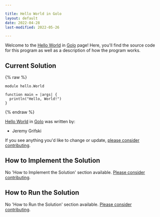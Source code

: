 ```yaml
---

title: Hello World in Golo
layout: default
date: 2022-04-28
last-modified: 2022-05-26

---
```


Welcome to the [Hello World](https://sampleprograms.io/projects/hello-world) in [Golo](https://sampleprograms.io/languages/golo) page! Here, you'll find the source code for this program as well as a description of how the program works.

## Current Solution

{% raw %}

```golo
module hello.World

function main = |args| {
  println("Hello, World!")
}
```

{% endraw %}

[Hello World](https://sampleprograms.io/projects/hello-world) in [Golo](https://sampleprograms.io/languages/golo) was written by:

- Jeremy Grifski

If you see anything you'd like to change or update, [please consider contributing](https://github.com/TheRenegadeCoder/sample-programs).

## How to Implement the Solution

No 'How to Implement the Solution' section available. [Please consider contributing](https://github.com/TheRenegadeCoder/sample-programs-website).

## How to Run the Solution

No 'How to Run the Solution' section available. [Please consider contributing](https://github.com/TheRenegadeCoder/sample-programs-website).